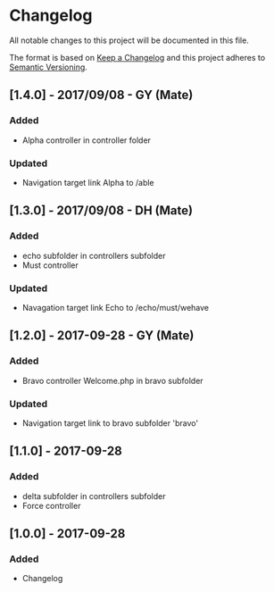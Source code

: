 # Changelog
All notable changes to this project will be documented in this file.

The format is based on [Keep a Changelog](http://keepachangelog.com/en/1.0.0/)
and this project adheres to [Semantic Versioning](http://semver.org/spec/v2.0.0.html).


## [1.4.0] - 2017/09/08 - GY (Mate)
### Added
- Alpha controller in controller folder
### Updated
- Navigation target link Alpha to /able

## [1.3.0] - 2017/09/08 - DH (Mate)
### Added
- echo subfolder in controllers subfolder
- Must controller
### Updated
- Navagation target link Echo to /echo/must/wehave

## [1.2.0] - 2017-09-28 - GY (Mate)
### Added
- Bravo controller Welcome.php in bravo subfolder
### Updated
- Navigation target link to bravo subfolder 'bravo'

## [1.1.0] - 2017-09-28
### Added
- delta subfolder in controllers subfolder
- Force controller

## [1.0.0] - 2017-09-28
### Added
- Changelog